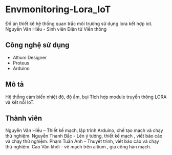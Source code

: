 # Envmonitoring-Lora_IoT
Đồ án thiết kế hệ thống quan trắc môi trường sử dụng lora kết hợp iot.
Nguyễn Văn Hiếu - Sinh viên Điện tử Viễn thông  

## Công nghệ sử dụng
- Altium Designer
- Proteus
- Arduino

## Mô tả
Hệ thống cảm biến nhiệt độ, độ ẩm, bụi
Tích hợp module truyền thông LORA và kết nối IoT.  

## Thành viên
Nguyễn Văn Hiếu – Thiết kế mạch, lập trình Arduino, chế tạo mạch và chạy thử nghiệm.
Nguyễn Thanh Bắc - Lên ý tưởng, thiết kế mạch , viết báo cáo và chạy thử nghiệm.
Phạm Tuấn Anh - Thuyết trình, viết báo cáo và chạy thử nghiệm.
Cao Văn khởi - vẽ mạch trên altium , gia công hàn mạch.
